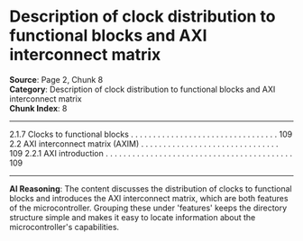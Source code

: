 # Description of clock distribution to functional blocks and AXI interconnect matrix

**Source**: Page 2, Chunk 8  
**Category**: Description of clock distribution to functional blocks and AXI interconnect matrix  
**Chunk Index**: 8

---

2.1.7 Clocks to functional blocks . . . . . . . . . . . . . . . . . . . . . . . . . . . . . . . . . 109
2.2 AXI interconnect matrix (AXIM) . . . . . . . . . . . . . . . . . . . . . . . . . . . . . . . 109
2.2.1 AXI introduction . . . . . . . . . . . . . . . . . . . . . . . . . . . . . . . . . . . . . . . . . . 109

---

**AI Reasoning**: The content discusses the distribution of clocks to functional blocks and introduces the AXI interconnect matrix, which are both features of the microcontroller. Grouping these under 'features' keeps the directory structure simple and makes it easy to locate information about the microcontroller's capabilities.
